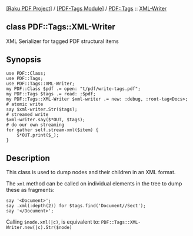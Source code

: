 [[Raku PDF Project]](https://pdf-raku.github.io)
 / [[PDF-Tags Module]](https://pdf-raku.github.io/PDF-Tags-raku)
 / [PDF::Tags](https://pdf-raku.github.io/PDF-Tags-raku/PDF/Tags)
 :: [XML-Writer](https://pdf-raku.github.io/PDF-Tags-raku/PDF/Tags/XML-Writer)

class PDF::Tags::XML-Writer
---------------------------

XML Serializer for tagged PDF structural items

Synopsis
--------

    use PDF::Class;
    use PDF::Tags;
    use PDF::Tags::XML-Writer;
    my PDF::Class $pdf .= open: "t/pdf/write-tags.pdf";
    my PDF::Tags $tags .= read: :$pdf;
    my PDF::Tags::XML-Writer $xml-writer .= new: :debug, :root-tag<Docs>;
    # atomic write
    say $xml-writer.Str($tags);
    # streamed write
    $xml-writer.say($*OUT, $tags);
    # do our own streaming
    for gather self.stream-xml($item) {
        $*OUT.print($_);
    }

Description
-----------

This class is used to dump nodes and their children in an XML format.

The `xml` method can be called on individual elements in the tree to dump these as fragments:

    say '<Document>';
    say .xml(:depth(2)) for $tags.find('Document//Sect');
    say '</Document>';

Calling `$node.xml(|c)`, is equivalent to: `PDF::Tags::XML-Writer.new(|c).Str($node)`

